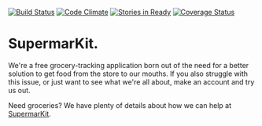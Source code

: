 [![Build Status](https://travis-ci.org/danReynolds/softgroceries.svg?branch=master)](https://travis-ci.org/danReynolds/softgroceries)
[![Code Climate](https://codeclimate.com/github/danReynolds/softgroceries/badges/gpa.svg)](https://codeclimate.com/github/danReynolds/softgroceries)
[![Stories in Ready](https://badge.waffle.io/danReynolds/SupermarKit.svg?label=ready&title=Ready)](http://waffle.io/danReynolds/SupermarKit)
[![Coverage Status](https://coveralls.io/repos/danReynolds/softgroceries/badge.svg)](https://coveralls.io/r/danReynolds/softgroceries)
# SupermarKit.
We're a free grocery-tracking application born out of the need for a better solution to get food from the store to our mouths. If you also struggle with this issue, or just want to see what we're all about, make an account and try us out.

Need groceries? We have plenty of details about how we can help at [SupermarKit](http://supermarkit.ca).
